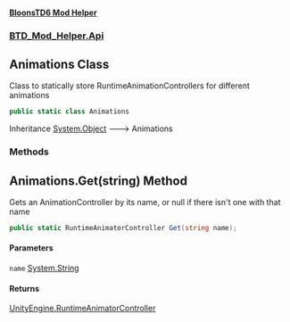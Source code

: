#### [BloonsTD6 Mod Helper](README.md 'README')
### [BTD_Mod_Helper.Api](README.md#BTD_Mod_Helper.Api 'BTD_Mod_Helper.Api')

## Animations Class

Class to statically store RuntimeAnimationControllers for different animations

```csharp
public static class Animations
```

Inheritance [System.Object](https://docs.microsoft.com/en-us/dotnet/api/System.Object 'System.Object') &#129106; Animations
### Methods

<a name='BTD_Mod_Helper.Api.Animations.Get(string)'></a>

## Animations.Get(string) Method

Gets an AnimationController by its name, or null if there isn't one with that name

```csharp
public static RuntimeAnimatorController Get(string name);
```
#### Parameters

<a name='BTD_Mod_Helper.Api.Animations.Get(string).name'></a>

`name` [System.String](https://docs.microsoft.com/en-us/dotnet/api/System.String 'System.String')

#### Returns
[UnityEngine.RuntimeAnimatorController](https://docs.microsoft.com/en-us/dotnet/api/UnityEngine.RuntimeAnimatorController 'UnityEngine.RuntimeAnimatorController')